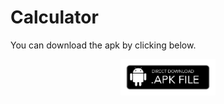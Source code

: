 # Calculator

You can download the apk by clicking below.
<p align="center"><a href="https://drive.google.com/file/d/1aDQAe3ylR-GvN2ajZH6U7lkB9-UKyFQM/view?usp=drivesdk" class="button big">
<img src="app/src/main/res/drawable/download_apk.png" width="30%" height="30%"></a></p>
